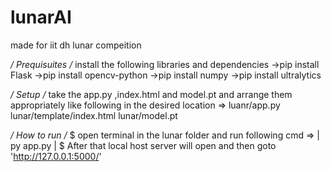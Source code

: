 # lunarAI
made for iit dh lunar compeition

*/ Prequisuites /*
install the following libraries and dependencies
->pip install Flask
->pip install opencv-python
->pip install numpy
->pip install ultralytics

*/ Setup /*
take the app.py ,index.html and model.pt and arrange them appropriately like following in the desired location =>
luanr/app.py
lunar/template/index.html
lunar/model.pt

*/ How to run /*
$ open terminal in the lunar folder and run following cmd =>
  |  py app.py  |
$ After that local host server will open and then goto 'http://127.0.0.1:5000/'


       
